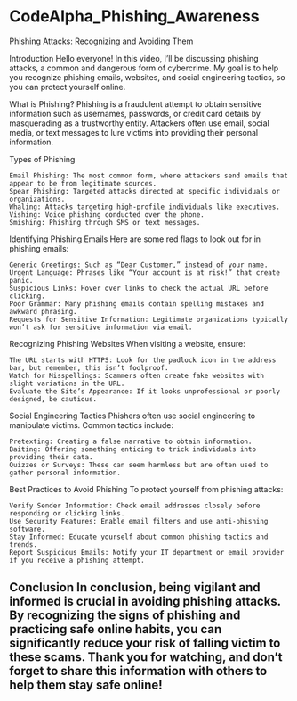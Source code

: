 # CodeAlpha_Phishing_Awareness
Phishing Attacks: Recognizing and Avoiding Them

Introduction Hello everyone! In this video, I’ll be discussing phishing attacks, a common and dangerous form of cybercrime. My goal is to help you recognize phishing emails, websites, and social engineering tactics, so you can protect yourself online.

What is Phishing? Phishing is a fraudulent attempt to obtain sensitive information such as usernames, passwords, or credit card details by masquerading as a trustworthy entity. Attackers often use email, social media, or text messages to lure victims into providing their personal information.

Types of Phishing

    Email Phishing: The most common form, where attackers send emails that appear to be from legitimate sources.
    Spear Phishing: Targeted attacks directed at specific individuals or organizations.
    Whaling: Attacks targeting high-profile individuals like executives.
    Vishing: Voice phishing conducted over the phone.
    Smishing: Phishing through SMS or text messages.

Identifying Phishing Emails Here are some red flags to look out for in phishing emails:

    Generic Greetings: Such as “Dear Customer,” instead of your name.
    Urgent Language: Phrases like “Your account is at risk!” that create panic.
    Suspicious Links: Hover over links to check the actual URL before clicking.
    Poor Grammar: Many phishing emails contain spelling mistakes and awkward phrasing.
    Requests for Sensitive Information: Legitimate organizations typically won’t ask for sensitive information via email.

Recognizing Phishing Websites When visiting a website, ensure:

    The URL starts with HTTPS: Look for the padlock icon in the address bar, but remember, this isn’t foolproof.
    Watch for Misspellings: Scammers often create fake websites with slight variations in the URL.
    Evaluate the Site’s Appearance: If it looks unprofessional or poorly designed, be cautious.

Social Engineering Tactics Phishers often use social engineering to manipulate victims. Common tactics include:

    Pretexting: Creating a false narrative to obtain information.
    Baiting: Offering something enticing to trick individuals into providing their data.
    Quizzes or Surveys: These can seem harmless but are often used to gather personal information.

Best Practices to Avoid Phishing To protect yourself from phishing attacks:

    Verify Sender Information: Check email addresses closely before responding or clicking links.
    Use Security Features: Enable email filters and use anti-phishing software.
    Stay Informed: Educate yourself about common phishing tactics and trends.
    Report Suspicious Emails: Notify your IT department or email provider if you receive a phishing attempt.

## Conclusion In conclusion, being vigilant and informed is crucial in avoiding phishing attacks. By recognizing the signs of phishing and practicing safe online habits, you can significantly reduce your risk of falling victim to these scams. Thank you for watching, and don’t forget to share this information with others to help them stay safe online!

